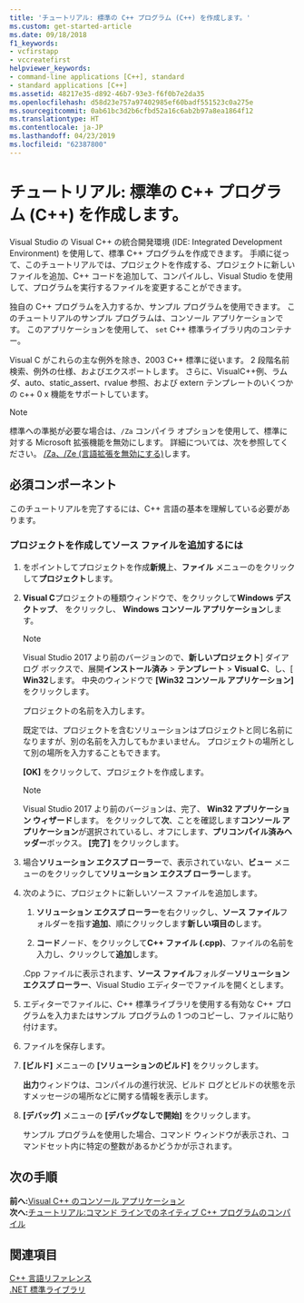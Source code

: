 ```yaml
---
title: 'チュートリアル: 標準の C++ プログラム (C++) を作成します。'
ms.custom: get-started-article
ms.date: 09/18/2018
f1_keywords:
- vcfirstapp
- vccreatefirst
helpviewer_keywords:
- command-line applications [C++], standard
- standard applications [C++]
ms.assetid: 48217e35-d892-46b7-93e3-f6f0b7e2da35
ms.openlocfilehash: d58d23e757a97402985ef60badf551523c0a275e
ms.sourcegitcommit: 0ab61bc3d2b6cfbd52a16c6ab2b97a8ea1864f12
ms.translationtype: HT
ms.contentlocale: ja-JP
ms.lasthandoff: 04/23/2019
ms.locfileid: "62387800"
---
```

# <a name="walkthrough-creating-a-standard-c-program-c"></a>チュートリアル: 標準の C++ プログラム (C++) を作成します。

Visual Studio の Visual C++ の統合開発環境 (IDE: Integrated Development Environment) を使用して、標準 C++ プログラムを作成できます。 手順に従って、このチュートリアルでは、プロジェクトを作成する、プロジェクトに新しいファイルを追加、C++ コードを追加して、コンパイルし、Visual Studio を使用して、プログラムを実行するファイルを変更することができます。

独自の C++ プログラムを入力するか、サンプル プログラムを使用できます。 このチュートリアルのサンプル プログラムは、コンソール アプリケーションです。 このアプリケーションを使用して、 `set` C++ 標準ライブラリ内のコンテナー。

Visual C がこれらの主な例外を除き、2003 C++ 標準に従います。 2 段階名前検索、例外の仕様、およびエクスポートします。 さらに、VisualC++例、ラムダ、auto、static_assert、rvalue 参照、および extern テンプレートのいくつかの c++ 0 x 機能をサポートしています。

> [!NOTE]
> 標準への準拠が必要な場合は、`/Za` コンパイラ オプションを使用して、標準に対する Microsoft 拡張機能を無効にします。 詳細については、次を参照してください。 [/Za、/Ze (言語拡張を無効にする)](../build/reference/za-ze-disable-language-extensions.md)します。

## <a name="prerequisites"></a>必須コンポーネント

このチュートリアルを完了するには、C++ 言語の基本を理解している必要があります。

### <a name="to-create-a-project-and-add-a-source-file"></a>プロジェクトを作成してソース ファイルを追加するには

1. をポイントしてプロジェクトを作成**新規**上、**ファイル** メニューのをクリックして**プロジェクト**します。

1. **Visual C**プロジェクトの種類ウィンドウで、をクリックして**Windows デスクトップ**、 をクリックし、 **Windows コンソール アプリケーション**します。

   > [!NOTE]
   > Visual Studio 2017 より前のバージョンので、**新しいプロジェクト**] ダイアログ ボックスで、展開**インストール済み** > **テンプレート** >  **Visual C**、し、[ **Win32**します。 中央のウィンドウで **[Win32 コンソール アプリケーション]** をクリックします。

   プロジェクトの名前を入力します。

   既定では、プロジェクトを含むソリューションはプロジェクトと同じ名前になりますが、別の名前を入力してもかまいません。 プロジェクトの場所として別の場所を入力することもできます。

   **[OK]** をクリックして、プロジェクトを作成します。

   > [!NOTE]
   > Visual Studio 2017 より前のバージョンは、完了、 **Win32 アプリケーション ウィザード**します。 をクリックして**次**、ことを確認します**コンソール アプリケーション**が選択されているし、オフにします、**プリコンパイル済みヘッダー**ボックス。 **[完了]** をクリックします。

1. 場合**ソリューション エクスプ ローラー**で、表示されていない、**ビュー**  メニューのをクリックして**ソリューション エクスプ ローラー**します。

1. 次のように、プロジェクトに新しいソース ファイルを追加します。

   1. **ソリューション エクスプ ローラー**を右クリックし、**ソース ファイル**フォルダーを指す**追加**、順にクリックします**新しい項目の**します。

   1. **コード**ノード、をクリックして**C++ ファイル (.cpp)**、ファイルの名前を入力し、クリックして**追加**します。

   .Cpp ファイルに表示されます、**ソース ファイル**フォルダー**ソリューション エクスプ ローラー**、Visual Studio エディターでファイルを開くとします。

1. エディターでファイルに、C++ 標準ライブラリを使用する有効な C++ プログラムを入力またはサンプル プログラムの 1 つのコピーし、ファイルに貼り付けます。

1. ファイルを保存します。

1. **[ビルド]** メニューの **[ソリューションのビルド]** をクリックします。

   **出力**ウィンドウは、コンパイルの進行状況、ビルド ログとビルドの状態を示すメッセージの場所などに関する情報を表示します。

1. **[デバッグ]** メニューの **[デバッグなしで開始]** をクリックします。

   サンプル プログラムを使用した場合、コマンド ウィンドウが表示され、コマンドセット内に特定の整数があるかどうかが示されます。

## <a name="next-steps"></a>次の手順

**前へ:**[Visual C++ のコンソール アプリケーション](../windows/console-applications-in-visual-cpp.md)<br/>
**次へ:**[チュートリアル:コマンド ラインでのネイティブ C++ プログラムのコンパイル](../build/walkthrough-compiling-a-native-cpp-program-on-the-command-line.md)<br/>

## <a name="see-also"></a>関連項目

[C++ 言語リファレンス](../cpp/cpp-language-reference.md)<br/>
[.NET 標準ライブラリ](../standard-library/cpp-standard-library-reference.md)<br/>
